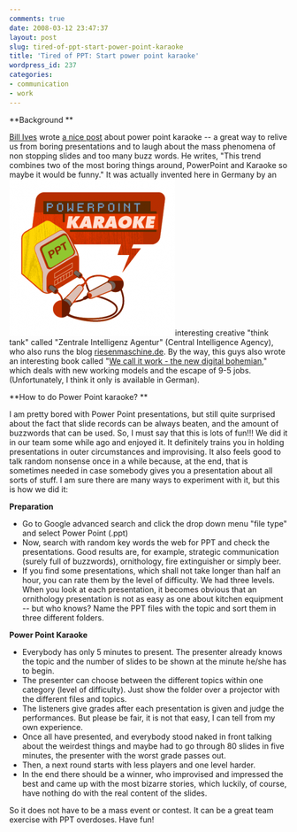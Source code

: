 ```yaml
---
comments: true
date: 2008-03-12 23:47:37
layout: post
slug: tired-of-ppt-start-power-point-karaoke
title: 'Tired of PPT: Start power point karaoke'
wordpress_id: 237
categories:
- communication
- work
---
```


**Background **

[Bill Ives](http://billives.typepad.com) wrote [a nice post](http://billives.typepad.com/portals_and_km/2008/03/powerpoint-kara.html) about power point karaoke -- a great way to relive us from boring presentations and to laugh about the mass phenomena of non stopping slides and too many buzz words. He writes, "This trend combines two of the most boring things around, PowerPoint and Karaoke so maybe it would be funny." It was actually invented here in Germany by an [![ppt_karaoke.png](/images/ppt_karaoke.png)]()interesting creative "think tank" called "Zentrale Intelligenz Agentur" (Central Intelligence Agency), who also runs the blog [riesenmaschine.de](http://riesenmaschine.de/index.html?nr=20060124160344). By the way, this guys also wrote an interesting book called "[We call it work - the new digital bohemian](http://www.amazon.de/Wir-nennen-Arbeit-Holm-Friebe/dp/3453120922/ref=pd_bbs_sr_1?ie=UTF8&s=books&qid=1205345287&sr=1-1)," which deals with new working models and the escape of 9-5 jobs. (Unfortunately, I think it only is available in German).

**How to do Power Point karaoke?  **

I am pretty bored with Power Point presentations, but still quite surprised about the fact that slide records can be always beaten, and the amount of buzzwords that can be used. So, I must say that this is lots of fun!!! We did it in our team some while ago and enjoyed it. It definitely trains you in holding presentations in outer circumstances and improvising. It also feels good to talk random nonsense once in a while because, at the end, that is sometimes needed in case somebody gives you a presentation about all sorts of stuff. I am sure there are many ways to experiment with it, but this is how we did it:

**Preparation**




  * Go to Google advanced search and click the drop down menu "file type" and select Power Point (.ppt)
  * Now, search with random key words the web for PPT and check the presentations. Good results are, for example, strategic communication (surely full of buzzwords), ornithology, fire extinguisher or simply beer.
  * If you find some presentations, which shall not take longer than half an hour, you can rate them by the level of difficulty. We had three levels. When you look at each presentation, it becomes obvious that an ornithology presentation is not as easy as one about kitchen equipment -- but who knows? Name the PPT  files with the topic and sort them in three different folders.


**Power Point Karaoke**




  * Everybody has only 5 minutes to present. The presenter already knows the topic and the number of slides to be shown at the minute he/she has to begin.
  * The presenter can choose between the different topics within one category (level of difficulty). Just show the folder over a projector with the different files and topics.
  * The listeners give grades after each presentation is given and judge the performances. But please be fair, it is not that easy, I can tell from my own experience.
  * Once all have presented, and everybody stood naked in front talking about the weirdest things and maybe had to go through 80 slides in five minutes, the presenter with the worst grade passes out.
  * Then, a next round starts with less players and one level harder.
  * In the end there should be a winner, who improvised and impressed the best and came up with the most bizarre stories, which luckily, of course, have nothing do with the real content of the slides.


So it does not have to be a mass event or contest. It can be a great team exercise with PPT overdoses. Have fun!
